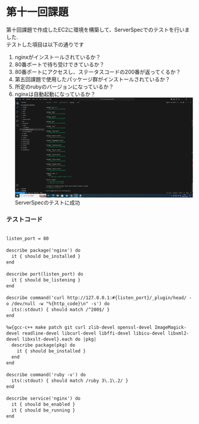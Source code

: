 # 第十一回課題
第十回課題で作成したEC2に環境を構築して、ServerSpecでのテストを行いました.  
テストした項目は以下の通りです  
1. nginxがインストールされているか？
2. 80番ポートで待ち受けできているか？
3. 80番ポートにアクセスし、ステータスコードの200番が返ってくるか？
4. 第五回課題で使用したパッケージ群がインストールされているか？
5. 所定のrubyのバージョンになっているか？
6. nginxは自動起動になっているか？
![Alt text](img/lesson11/serverspec2.png)
ServerSpecのテストに成功　　
### テストコード
```require 'spec_helper'

listen_port = 80

describe package('nginx') do
  it { should be_installed }
end

describe port(listen_port) do
  it { should be_listening }
end

describe command('curl http://127.0.0.1:#{listen_port}/_plugin/head/ -o /dev/null -w "%{http_code}\n" -s') do
  its(:stdout) { should match /^200$/ }
end

%w{gcc-c++ make patch git curl zlib-devel openssl-devel ImageMagick-devel readline-devel libcurl-devel libffi-devel libicu-devel libxml2-devel libxslt-devel}.each do |pkg|
  describe package(pkg) do
    it { should be_installed }
  end
end

describe command('ruby -v') do
  its(:stdout) { should match /ruby 3\.1\.2/ }
end

describe service('nginx') do
  it { should be_enabled }
  it { should be_running }
end
```
